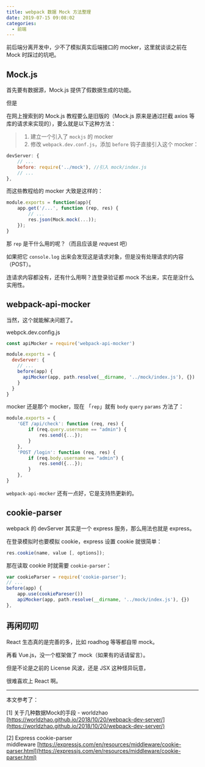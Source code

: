 ```yaml
---
title: webpack 数据 Mock 方法整理
date: 2019-07-15 09:08:02
categories:
  - 前端
---
```


前后端分离开发中，少不了模拟真实后端接口的 mocker，这里就谈谈之前在 Mock 时踩过的坑吧。

<!--more-->

## Mock.js

首先要有数据源，Mock.js 提供了假数据生成的功能。

但是

在网上搜索到的 Mock.js 教程要么是旧版的（Mock.js 原来是通过拦截 axios 等库的请求来实现的），要么就是以下这种方法：

> 1. 建立一个引入了 `mockjs` 的 mocker 
> 2. 修改 `webpack.dev.conf.js`，添加 `before` 钩子直接引入这个 mocker：

```js
devServer: {
    // ...
    before: require('../mock'), //引入 mock/index.js
    // ...
},
```

而这些教程给的 mocker 大致是这样的：

```js
module.exports = function(app){
    app.get('/...', function (rep, res) {
        // ...
        res.json(Mock.mock(...));
    });
}
```

那 `rep` 是干什么用的呢？（而且应该是 *req*uest 吧）

如果把它 `console.log` 出来会发现这是请求对象，但是没有处理请求的内容（POST）。

连请求内容都没有，还有什么用啊？连登录验证都 mock 不出来，实在是没什么实用性。

## webpack-api-mocker

当然，这个就能解决问题了。

webpck.dev.config.js
```js
const apiMocker = require('webpack-api-mocker')

module.exports = {
  devServer: {
    // ...
    before(app) {
      apiMocker(app, path.resolve(__dirname, '../mock/index.js'), {})
    }
  }
}
```

mocker 还是那个 mocker，现在 「`rep`」就有 `body` `query` `params` 方法了：

```js
module.exports = {
    'GET /api/check': function (req, res) {
        if (req.query.username == "admin") {
            res.send({...});
        }
    },
    'POST /login': function (req, res) {
        if (req.body.username == "admin") {
            res.send({...});
        }
    },
}
```

`webpack-api-mocker` 还有一点好，它是支持热更新的。

## cookie-parser

webpack 的 devServer 其实是一个 express 服务，那么用法也就是 express。

在登录模拟时也要模拟 cookie，express 设置 cookie 就很简单：

```js
res.cookie(name, value [, options]);
```

那在读取 cookie 时就需要 `cookie-parser`：
```js
var cookieParser = require('cookie-parser');
// ...
before(app) {
    app.use(cookiePareser())
    apiMocker(app, path.resolve(__dirname, '../mock/index.js'), {})
},
```

## 再闲叨叨

React 生态真的是完善的多，比如 roadhog 等等都自带 mock。

再看 Vue.js，没一个框架做了 mock（如果有的话请留言）。

但是不论是之前的 License 风波，还是 JSX 这种怪异玩意，

很难喜欢上 React 啊。

* * *

本文参考了：

[1] 关于几种数据Mock的手段 - worldzhao [https://worldzhao.github.io/2018/10/20/webpack-dev-server/](https://worldzhao.github.io/2018/10/20/webpack-dev-server/)

[2] Express cookie-parser middleware [https://expressjs.com/en/resources/middleware/cookie-parser.html](https://expressjs.com/en/resources/middleware/cookie-parser.html)
